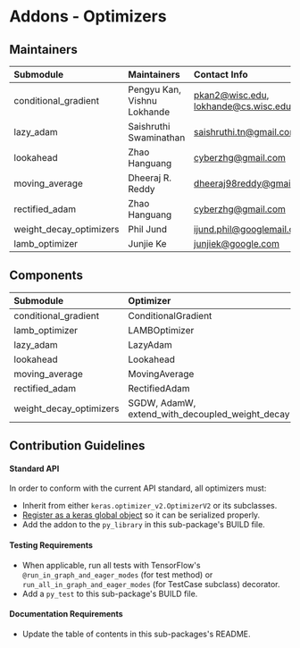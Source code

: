 # Addons - Optimizers

## Maintainers
| Submodule  | Maintainers  | Contact Info   |
|:---------- |:------------- |:--------------|
| conditional_gradient | Pengyu Kan, Vishnu Lokhande | pkan2@wisc.edu, lokhande@cs.wisc.edu |
| lazy_adam | Saishruthi Swaminathan  | saishruthi.tn@gmail.com  |
| lookahead | Zhao Hanguang | cyberzhg@gmail.com |
| moving_average | Dheeraj R. Reddy | dheeraj98reddy@gmail.com |
| rectified_adam | Zhao Hanguang | cyberzhg@gmail.com |
| weight_decay_optimizers |  Phil Jund | ijund.phil@googlemail.com   |
| lamb_optimizer |  Junjie Ke | junjiek@google.com   |


## Components
| Submodule | Optimizer  | Reference                                   |
|:--------- |:---------- |:---------|
| conditional_gradient | ConditionalGradient | https://arxiv.org/pdf/1803.06453.pdf |
| lamb_optimizer | LAMBOptimizer | https://arxiv.org/abs/1904.00962      |
| lazy_adam | LazyAdam | https://arxiv.org/abs/1412.6980      |
| lookahead | Lookahead | https://arxiv.org/abs/1907.08610v1 |
| moving_average | MovingAverage | |
| rectified_adam | RectifiedAdam | https://arxiv.org/pdf/1908.03265v1.pdf |
| weight_decay_optimizers | SGDW, AdamW, extend_with_decoupled_weight_decay | https://arxiv.org/pdf/1711.05101.pdf |


## Contribution Guidelines
#### Standard API
In order to conform with the current API standard, all optimizers
must:
 * Inherit from either `keras.optimizer_v2.OptimizerV2` or its subclasses.
 * [Register as a keras global object](https://github.com/tensorflow/addons/blob/master/tensorflow_addons/utils/keras_utils.py)
  so it can be serialized properly.
 * Add the addon to the `py_library` in this sub-package's BUILD file.

#### Testing Requirements
 * When applicable, run all tests with TensorFlow's
   `@run_in_graph_and_eager_modes` (for test method)
   or `run_all_in_graph_and_eager_modes` (for TestCase subclass)
   decorator.
 * Add a `py_test` to this sub-package's BUILD file.

#### Documentation Requirements
 * Update the table of contents in this sub-packages's README.
